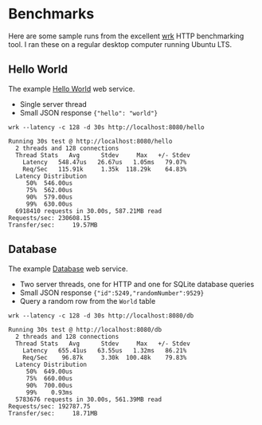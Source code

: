 # Benchmarks

Here are some sample runs from the excellent [wrk](https://github.com/wg/wrk)
HTTP benchmarking tool. I ran these on a regular desktop computer running
Ubuntu LTS.

## Hello World

The example [Hello World](examples/hello.cpp) web service.

- Single server thread
- Small JSON response `{"hello": "world"}`

```console
wrk --latency -c 128 -d 30s http://localhost:8080/hello
```

```console
Running 30s test @ http://localhost:8080/hello
  2 threads and 128 connections
  Thread Stats   Avg      Stdev     Max   +/- Stdev
    Latency   548.47us   26.67us   1.05ms   79.07%
    Req/Sec   115.91k     1.35k  118.29k    64.83%
  Latency Distribution
     50%  546.00us
     75%  562.00us
     90%  579.00us
     99%  630.00us
  6918410 requests in 30.00s, 587.21MB read
Requests/sec: 230608.15
Transfer/sec:     19.57MB
```

## Database

The example [Database](examples/database.cpp) web service.

- Two server threads, one for HTTP and one for SQLite database queries
- Small JSON response `{"id":5249,"randomNumber":9529}`
- Query a random row from the `World` table

```console
wrk --latency -c 128 -d 30s http://localhost:8080/db
```

```console
Running 30s test @ http://localhost:8080/db
  2 threads and 128 connections
  Thread Stats   Avg      Stdev     Max   +/- Stdev
    Latency   655.41us   63.55us   1.32ms   86.21%
    Req/Sec    96.87k     3.30k  100.48k    79.83%
  Latency Distribution
     50%  649.00us
     75%  660.00us
     90%  700.00us
     99%    0.93ms
  5783676 requests in 30.00s, 561.39MB read
Requests/sec: 192787.75
Transfer/sec:     18.71MB
```
